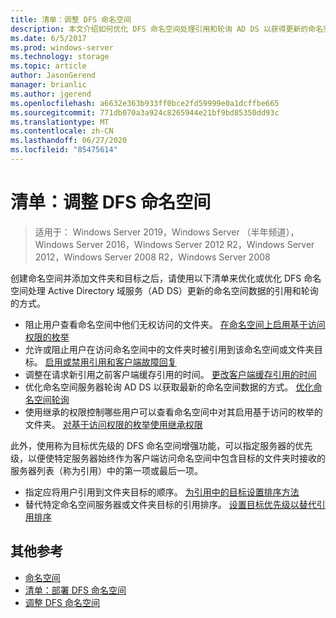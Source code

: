 ```yaml
---
title: 清单：调整 DFS 命名空间
description: 本文介绍如何优化 DFS 命名空间处理引用和轮询 AD DS 以获得更新的命名空间数据的方式
ms.date: 6/5/2017
ms.prod: windows-server
ms.technology: storage
ms.topic: article
author: JasonGerend
manager: brianlic
ms.author: jgerend
ms.openlocfilehash: a6632e363b933ff0bce2fd59999e0a1dcffbe665
ms.sourcegitcommit: 771db070a3a924c8265944e21bf9bd85350dd93c
ms.translationtype: MT
ms.contentlocale: zh-CN
ms.lasthandoff: 06/27/2020
ms.locfileid: "85475614"
---
```

# <a name="checklist-tune-a-dfs-namespace"></a>清单：调整 DFS 命名空间

> 适用于： Windows Server 2019，Windows Server （半年频道），Windows Server 2016，Windows Server 2012 R2，Windows Server 2012，Windows Server 2008 R2，Windows Server 2008

创建命名空间并添加文件夹和目标之后，请使用以下清单来优化或优化 DFS 命名空间处理 Active Directory 域服务（AD DS）更新的命名空间数据的引用和轮询的方式。

-   阻止用户查看命名空间中他们无权访问的文件夹。 [在命名空间上启用基于访问权限的枚举](enable-access-based-enumeration-on-a-namespace.md)
-   允许或阻止用户在访问命名空间中的文件夹时被引用到该命名空间或文件夹目标。 [启用或禁用引用和客户端故障回复](enable-or-disable-referrals-and-client-failback.md)
-   调整在请求新引用之前客户端缓存引用的时间。 [更改客户端缓存引用的时间](change-the-amount-of-time-that-clients-cache-referrals.md)
-   优化命名空间服务器轮询 AD DS 以获取最新的命名空间数据的方式。 [优化命名空间轮询](optimize-namespace-polling.md)
-   使用继承的权限控制哪些用户可以查看命名空间中对其启用基于访问的枚举的文件夹。 [对基于访问权限的枚举使用继承权限](using-inherited-permissions-with-access-based-enumeration.md)

此外，使用称为目标优先级的 DFS 命名空间增强功能，可以指定服务器的优先级，以便使特定服务器始终作为客户端访问命名空间中包含目标的文件夹时接收的服务器列表（称为引用）中的第一项或最后一项。

-   指定应将用户引用到文件夹目标的顺序。 [为引用中的目标设置排序方法](set-the-ordering-method-for-targets-in-referrals.md)
-   替代特定命名空间服务器或文件夹目标的引用排序。 [设置目标优先级以替代引用排序](set-target-priority-to-override-referral-ordering.md)

## <a name="additional-references"></a>其他参考

-   [命名空间](https://technet.microsoft.com/library/cc771914(v=ws.11).aspx)
-   [清单：部署 DFS 命名空间](checklist-deploy-dfs-namespaces.md)
-   [调整 DFS 命名空间](tuning-dfs-namespaces.md)


